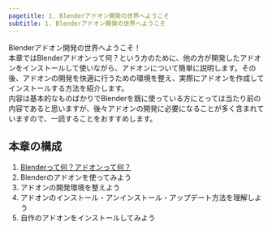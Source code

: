 ```yaml
---
pagetitle: 1. Blenderアドオン開発の世界へようこそ
subtitle: 1. Blenderアドオン開発の世界へようこそ
---
```


Blenderアドオン開発の世界へようこそ！  
本章ではBlenderアドオンって何？という方のために、他の方が開発したアドオンをインストールして使いながら、アドオンについて簡単に説明します。その後、アドオンの開発を快適に行うための環境を整え、実際にアドオンを作成してインストールする方法を紹介します。  
内容は基本的なものばかりでBlenderを既に使っている方にとっては当たり前の内容であると思いますが、後々アドオンの開発に必要になることが多く含まれていますので、一読することをおすすめします。

## 本章の構成

1. [Blenderって何？アドオンって何？](01_What_is_Blender_What_is_Add-on.html)
2. Blenderのアドオンを使ってみよう
3. アドオンの開発環境を整えよう
4. アドオンのインストール・アンインストール・アップデート方法を理解しよう
5. 自作のアドオンをインストールしてみよう
